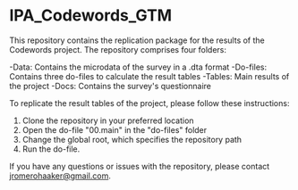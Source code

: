 # IPA_Codewords_GTM
This repository contains the replication package for the results of the Codewords project. 
The repository comprises four folders:

-Data: Contains the microdata of the survey in a .dta format
-Do-files: Contains three do-files to calculate the result tables
-Tables: Main results of the project
-Docs: Contains the survey's questionnaire

To replicate the result tables of the project, please follow these instructions:

1. Clone the repository in your preferred location
2. Open the do-file "00.main" in the "do-files" folder
3. Change the global root, which specifies the repository path
4. Run the do-file.

If you have any questions or issues with the repository, please contact jromerohaaker@gmail.com.
